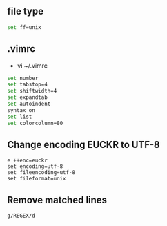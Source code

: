 ## file type
```bash
set ff=unix
```

## .vimrc
- vi ~/.vimrc

```bash
set number
set tabstop=4
set shiftwidth=4
set expandtab
set autoindent
syntax on
set list
set colorcolumn=80
```

## Change encoding EUCKR to UTF-8
```
e ++enc=euckr
set encoding=utf-8
set fileencoding=utf-8
set fileformat=unix
```

## Remove matched lines

```
g/REGEX/d
```

